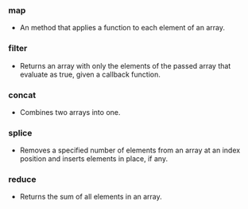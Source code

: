 ### map
- An method that applies a function to each element of an array.

### filter
- Returns an array with only the elements of the passed array that evaluate as true, given a callback function.

### concat
- Combines two arrays into one.

### splice
- Removes a specified number of elements from an array at an index position and inserts elements in place, if any.

### reduce
- Returns the sum of all elements in an array. 
